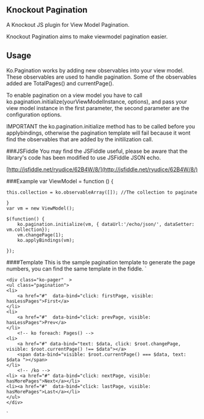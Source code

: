 ## Knockout Pagination
A Knockout JS plugin for View Model Pagination.

Knockout Pagination aims to make viewmodel pagination easier.

## Usage
Ko.Pagination works by adding new observables into your view model. These observables are used to handle pagination. Some of the observables added are TotalPages() and currentPage().

To enable pagination on a view model you have to call ko.pagination.initialize(yourViewModelInstance, options), and pass your view model instance in the first parameter, the second parameter are the configuration options.

IMPORTANT the ko.pagination.initialize method has to be called before you applybindings, otherwise the pagination template will fail because it wont find the observables that are added by the initilization call.

###JSFiddle
You may find the JSFiddle useful, please be aware that the library's code has been modified to use JSFiddle JSON echo.

[http://jsfiddle.net/ryudice/62B4W/8/](http://jsfiddle.net/ryudice/62B4W/8/)


###Example
    var ViewModel = function () {
    
    this.collection = ko.observableArray([]); //The collection to paginate
    
    }
    var vm = new ViewModel();
    
	$(function() {
    	ko.pagination.initialize(vm, { dataUrl:'/echo/json/', dataSetter: vm.collection});
    	vm.changePage(1);
    	ko.applyBindings(vm);
    
    });

####Template
This is the sample pagination template to generate the page numbers, you can find the same template in the fiddle.
`

	<div class="ko-pager"  >
    <ul class="pagination">
    <li>
    	<a href="#"  data-bind="click: firstPage, visible: hasLessPages">First</a>
    </li>
    <li>
    	<a href="#"  data-bind="click: prevPage, visible: hasLessPages">Prev</a>
    </li>
    	<!-- ko foreach: Pages() -->
    <li>
    	<a href="#" data-bind="text: $data, click: $root.changePage, visible: $root.currentPage() !== $data"></a>
    	<span data-bind="visible: $root.currentPage() === $data, text: $data "></span>
    </li>
    	<!-- /ko -->
    <li> <a href="#" data-bind="click: nextPage, visible: hasMorePages">Next</a></li>
    <li><a href="#"  data-bind="click: lastPage, visible: hasMorePages">Last</a></li>
    </ul>
    </div>
`
	
